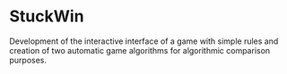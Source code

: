 # StuckWin
Development of the interactive interface of a game with simple rules and creation of two automatic game algorithms for algorithmic comparison purposes.
